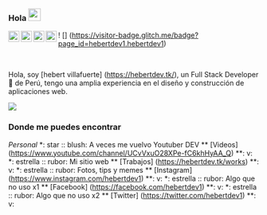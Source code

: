 ### Hola <img src = "https://media.giphy.com/media/hvRJCLFzcasrR4ia7z/giphy.gif" width = "25px">

<a href="https://twitter.com/hebertdev1">
  <img align = "left" alt = "hebert villafuerte | Twitter" width = "22px" src = "https://cdn.jsdelivr.net/npm/simple-icons@v3/icons/twitter.svg" />
</a>

<a href="https://www.linkedin.com/in/hebertdev/">
  <img align = "left" alt = "hebertdev1 LinkdeIN" width = "22px" src = "https://cdn.jsdelivr.net/npm/simple-icons@v3/icons/linkedin.svg" />
</a>

<a href="https://www.instagram.com/hebertdev1/">
  <img align = "left" alt = "Hebertdev1 Instagram" width = "22px" src = "https://cdn.jsdelivr.net/npm/simple-icons@v3/icons/instagram.svg" />
</a>

<a href="https://www.youtube.com/channel/UCvVxuO28XPe-fC6khHyAA_Q">
  <img align = "left" alt = "Hebertdev1 Youtube" width = "22px" src = "https://cdn.jsdelivr.net/npm/simple-icons@v3/icons/youtube.svg" />
</a>

! [] (https://visitor-badge.glitch.me/badge?page_id=hebertdev1.hebertdev1)

<br />

Hola, soy [hebert villafuerte] (https://hebertdev.tk/), un Full Stack Developer 🚀 de Perú, tengo una amplia experiencia en el diseño y construcción de aplicaciones web.

<img src = "https://i.pinimg.com/originals/3c/d2/2a/3cd22aba559021ceb78189475ad918f4.gif" />
  


### Donde me puedes encontrar

_Personal_
*: star :: blush: A veces me vuelvo Youtuber DEV ** [Videos] (https://www.youtube.com/channel/UCvVxuO28XPe-fC6khHyAA_Q) **: v:
*: estrella :: rubor: Mi sitio web ** [Trabajos] (https://hebertdev.tk/works) **: v:
*: estrella :: rubor: Fotos, tips y memes ** [Instagram] (https://www.instagram.com/hebertdev1) **: v:
*: estrella :: rubor: Algo que no uso x1 ** [Facebook] (https://facebook.com/hebertdev1) **: v:
*: estrella :: rubor: Algo que no uso x2 ** [Twitter] (https://twitter.com/hebertdev1) **: v:
